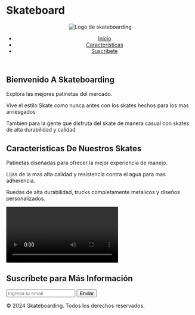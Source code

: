 # Skateboard

<html lang="es">
  <head>
    <meta charset="utf-8">
    <meta name="viewport" content="width=device-width, initial-scale=1.0">
    <link rel="stylesheet" href="styles.css">
  </head>
  <body>
    <header id="header">
      <img src="https://encrypted-tbn0.gstatic.com/images?q=tbn:ANd9GcRYAU71oHmXRbDG5qroHyML7PaC-sQsYrLWsw&s" alt="Logo de skateboarding" id="header-img">
      <nav id="nav-bar">
        <ul>
          <li><a href="#seccion1" class="nav-link">Inicio</a></li>
<li><a href="#seccion2" class="nav-link">Caracteristicas</a></li>
<li><a href="#seccion3" class="nav-link">Suscribete</a></li>
        </ul>
      </nav>
    </header>
    <main>
      <section id="seccion1">
        <h1>Bienvenido A Skateboarding</h1>
         <p>Explora las mejores patinetas del mercado.</p>
         <p>Vive el estilo Skate como nunca antes con los skates hechos para los mas arriesgados</p>
         <p>Tambien para la gente que disfruta del skate de manera casual con skates de alta durabilidad y calidad</p>
         <section id="seccion2">
           <h2>Caracteristicas De Nuestros Skates</h2>
            <p>Patinetas diseñadas para ofrecer la mejor experiencia de manejo.</p>
            <p>Lijas de la mas alta calidad y resistencia contra el agua para mas adherencia.</p>
            <p>Ruedas de alta durabilidad, trucks completamente metalicos y diseños personalizados.</p>
             <video id="video" controls src="https://media.pixverse.ai/pixverse%2Fmp4%2Fmedia%2F4bbfc97c-da19-40e2-bb0d-bb65ff563f1a_%28Image_Attachment_%29seed938681701.mp4">
               </video>
            <section id="seccion3">
               <h2>Suscríbete para Más Información</h2>
            <form id="form" action="https://www.freecodecamp.com/email-submit" method="POST">
                <input type="email" id="email" name="email" placeholder="Ingresa tu email" required>
                <input type="submit" id="submit" value="Enviar">
                </form>
    </main>
    <footer>
      <p>&copy; 2024 Skateboarding. Todos los derechos reservados.</p>
    </footer>
  </body>
  </html>
